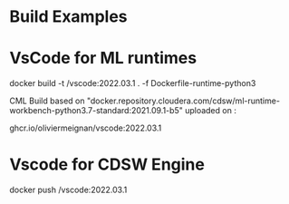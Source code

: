 # Build Examples

# VsCode for ML runtimes

docker build -t <my docker repos>/vscode:2022.03.1 . -f Dockerfile-runtime-python3

CML Build based on "docker.repository.cloudera.com/cdsw/ml-runtime-workbench-python3.7-standard:2021.09.1-b5" uploaded on : 

   ghcr.io/oliviermeignan/vscode:2022.03.1


# Vscode for  CDSW Engine

docker push  <my docker repos>/vscode:2022.03.1

